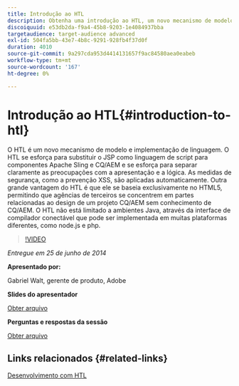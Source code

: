```yaml
---
title: Introdução ao HTL
description: Obtenha uma introdução ao HTL, um novo mecanismo de modelo e implementação de linguagem. O HTL se esforça para substituir o JSP como linguagem de script para componentes Apache Sling e CQ/AEM e se esforça para separar claramente as preocupações com a apresentação e a lógica.
discoiquuid: e53db2da-f9a4-45b8-9203-1e4084937bba
targetaudience: target-audience advanced
exl-id: 504fa5bb-43e7-4b8c-9291-928fb4f37d0f
duration: 4010
source-git-commit: 9a297cda953d4414131657f9ac84580aea0eabeb
workflow-type: tm+mt
source-wordcount: '167'
ht-degree: 0%

---
```


# Introdução ao HTL{#introduction-to-htl}

O HTL é um novo mecanismo de modelo e implementação de linguagem. O HTL se esforça para substituir o JSP como linguagem de script para componentes Apache Sling e CQ/AEM e se esforça para separar claramente as preocupações com a apresentação e a lógica. As medidas de segurança, como a prevenção XSS, são aplicadas automaticamente. Outra grande vantagem do HTL é que ele se baseia exclusivamente no HTML5, permitindo que agências de terceiros se concentrem em partes relacionadas ao design de um projeto CQ/AEM sem conhecimento de CQ/AEM. O HTL não está limitado a ambientes Java, através da interface de compilador conectável que pode ser implementada em muitas plataformas diferentes, como node.js e php.

>[!VIDEO](https://video.tv.adobe.com/v/19504/?quality=9)

*Entregue em 25 de junho de 2014*

**Apresentado por:**

Gabriel Walt, gerente de produto, Adobe

**Slides do apresentador**

[Obter arquivo](assets/sightly-component-development.pdf)

**Perguntas e respostas da sessão**

[Obter arquivo](assets/introduction-to-sightly-q-as.pdf)

## Links relacionados {#related-links}

[Desenvolvimento com HTL](https://docs.adobe.com/docs/en/htl/overview.html?wcmmode=disabled)

<!--
[Get back to the Overview](https://helpx.adobe.com/experience-manager/kt/eseminars/gems/aem-index.html)
-->
